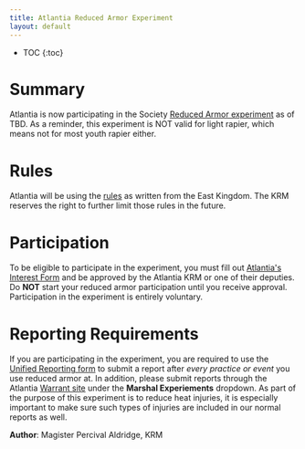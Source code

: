 ```yaml
---
title: Atlantia Reduced Armor Experiment
layout: default
---
```

* TOC
{:toc}

# Summary
Atlantia is now participating in the Society [Reduced Armor experiment](https://rapier.eastkingdom.org/reduced-armor-experiment/) as of TBD.  As a reminder, this experiment is NOT valid for light rapier, which means not for most youth rapier either.

# Rules
Atlantia will be using the [rules](https://rapier.eastkingdom.org/reduced-armor-experiment/) as written from the East Kingdom.  The KRM reserves the right to further limit those rules in the future.

# Participation
To be eligible to participate in the experiment, you must fill out [Atlantia's Interest Form]() and be approved by the Atlantia KRM or one of their deputies.  Do **NOT** start your reduced armor participation until you receive approval.  Participation in the experiment is entirely voluntary.

# Reporting Requirements
If you are participating in the experiment, you are required to use the [Unified Reporting form](https://docs.google.com/forms/d/1NUXdo4_kOEWegeNjkSqeP146DhKlngSbdH7SZtzijPk) to submit a report after *every practice or event* you use reduced armor at.  In addition, please submit reports through the Atlantia [Warrant site](https://warrant.atlantia.sca.org) under the **Marshal Experiements** dropdown.  As part of the purpose of this experiment is to reduce heat injuries, it is especially important to make sure such types of injuries are included in our normal reports as well.

**Author**: Magister Percival Aldridge, KRM


